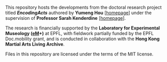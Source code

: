 This repository hosts the developments from the doctoral research project titled ***EncodingActs*** authored by **Yumeng Hou** [[homepage](https://renie26.github.io/homepage.github.io/ "homepage")] under the supervision of **Professor Sarah Kenderdine** [[homepage](https://sarahkenderdine.info/ "homepage")]. 

The research is financially supported by the **Laboratory for Experimental Museology ([eM](https://www.epfl.ch/labs/emplus/ "eM")+)** at EPFL, with fieldwork partially funded by the EPFL Doc.mobility grant, and is conducted in collaboration with the **Hong Kong Martial Arts Living Archive**.

Files in this repository are licensed under the terms of the MIT license.
